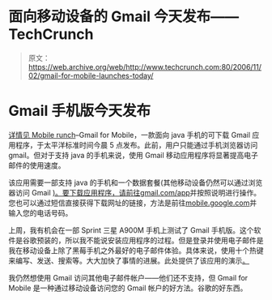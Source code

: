# 面向移动设备的 Gmail 今天发布——TechCrunch

> 原文：<https://web.archive.org/web/http://www.techcrunch.com:80/2006/11/02/gmail-for-mobile-launches-today/>

# Gmail 手机版今天发布

 [详情见 Mobile runch](https://web.archive.org/web/20220628122212/http://mobilecrunch.com/2006/11/02/google-updates-mobile-services-new-downloadable-application-speeds-up-gmail/)–Gmail for Mobile，一款面向 java 手机的可下载 Gmail 应用程序，于太平洋标准时间今晨 5 点发布。此前，用户只能通过手机浏览器访问 gmail。但对于支持 java 的手机来说，使用 Gmail 移动应用程序将显著提高电子邮件的使用速度。

该应用需要一部支持 java 的手机和一个数据套餐(其他移动设备仍然可以通过浏览器访问 Gmail [)。要下载应用程序，请前往](https://web.archive.org/web/20220628122212/http://www.google.com/mobile/)[gmail.com/app](https://web.archive.org/web/20220628122212/http://gmail.com/app)并按照说明进行操作。您也可以通过短信直接获得下载网址的链接，方法是前往[mobile.google.com](https://web.archive.org/web/20220628122212/http://mobile.google.com/)并输入您的电话号码。

上周，我有机会在一部 Sprint 三星 A900M 手机上测试了 Gmail 手机版。这个软件是谷歌预装的，所以我不能说安装应用程序的过程。但是登录并使用电子邮件是我在移动设备上除了黑莓手机之外最好的电子邮件体验。具体来说，使用十个热键来编写、发送、搜索等。大大加快了事情的进展。此处提供了该应用的演示[。](https://web.archive.org/web/20220628122212/http://www.google.com/mobile/gmail/)

我仍然想使用 Gmail 访问其他电子邮件帐户——他们还不支持，但 Gmail for Mobile 是一种通过移动设备访问您的 Gmail 帐户的好方法。谷歌的好东西。